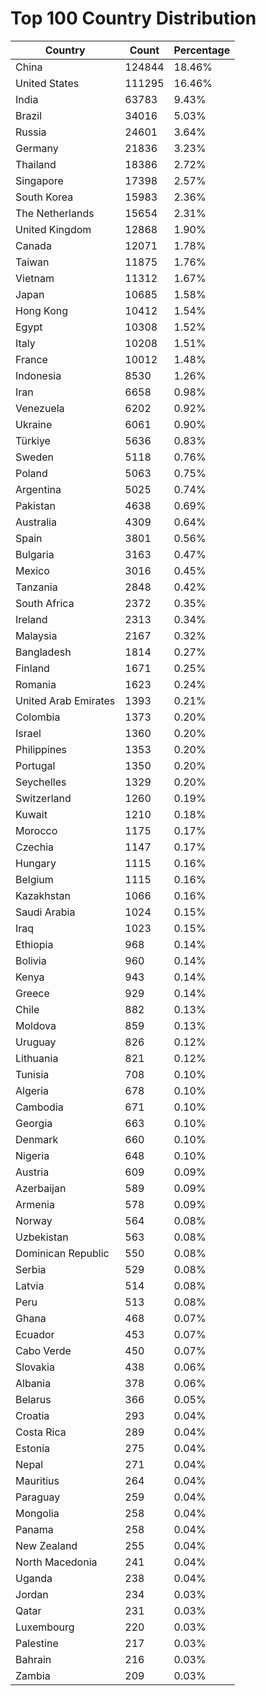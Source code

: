 # Top 100 Country Distribution
| Country | Count | Percentage |
|----|----|----|
| China | 124844 | 18.46% |
| United States | 111295 | 16.46% |
| India | 63783 | 9.43% |
| Brazil | 34016 | 5.03% |
| Russia | 24601 | 3.64% |
| Germany | 21836 | 3.23% |
| Thailand | 18386 | 2.72% |
| Singapore | 17398 | 2.57% |
| South Korea | 15983 | 2.36% |
| The Netherlands | 15654 | 2.31% |
| United Kingdom | 12868 | 1.90% |
| Canada | 12071 | 1.78% |
| Taiwan | 11875 | 1.76% |
| Vietnam | 11312 | 1.67% |
| Japan | 10685 | 1.58% |
| Hong Kong | 10412 | 1.54% |
| Egypt | 10308 | 1.52% |
| Italy | 10208 | 1.51% |
| France | 10012 | 1.48% |
| Indonesia | 8530 | 1.26% |
| Iran | 6658 | 0.98% |
| Venezuela | 6202 | 0.92% |
| Ukraine | 6061 | 0.90% |
| Türkiye | 5636 | 0.83% |
| Sweden | 5118 | 0.76% |
| Poland | 5063 | 0.75% |
| Argentina | 5025 | 0.74% |
| Pakistan | 4638 | 0.69% |
| Australia | 4309 | 0.64% |
| Spain | 3801 | 0.56% |
| Bulgaria | 3163 | 0.47% |
| Mexico | 3016 | 0.45% |
| Tanzania | 2848 | 0.42% |
| South Africa | 2372 | 0.35% |
| Ireland | 2313 | 0.34% |
| Malaysia | 2167 | 0.32% |
| Bangladesh | 1814 | 0.27% |
| Finland | 1671 | 0.25% |
| Romania | 1623 | 0.24% |
| United Arab Emirates | 1393 | 0.21% |
| Colombia | 1373 | 0.20% |
| Israel | 1360 | 0.20% |
| Philippines | 1353 | 0.20% |
| Portugal | 1350 | 0.20% |
| Seychelles | 1329 | 0.20% |
| Switzerland | 1260 | 0.19% |
| Kuwait | 1210 | 0.18% |
| Morocco | 1175 | 0.17% |
| Czechia | 1147 | 0.17% |
| Hungary | 1115 | 0.16% |
| Belgium | 1115 | 0.16% |
| Kazakhstan | 1066 | 0.16% |
| Saudi Arabia | 1024 | 0.15% |
| Iraq | 1023 | 0.15% |
| Ethiopia | 968 | 0.14% |
| Bolivia | 960 | 0.14% |
| Kenya | 943 | 0.14% |
| Greece | 929 | 0.14% |
| Chile | 882 | 0.13% |
| Moldova | 859 | 0.13% |
| Uruguay | 826 | 0.12% |
| Lithuania | 821 | 0.12% |
| Tunisia | 708 | 0.10% |
| Algeria | 678 | 0.10% |
| Cambodia | 671 | 0.10% |
| Georgia | 663 | 0.10% |
| Denmark | 660 | 0.10% |
| Nigeria | 648 | 0.10% |
| Austria | 609 | 0.09% |
| Azerbaijan | 589 | 0.09% |
| Armenia | 578 | 0.09% |
| Norway | 564 | 0.08% |
| Uzbekistan | 563 | 0.08% |
| Dominican Republic | 550 | 0.08% |
| Serbia | 529 | 0.08% |
| Latvia | 514 | 0.08% |
| Peru | 513 | 0.08% |
| Ghana | 468 | 0.07% |
| Ecuador | 453 | 0.07% |
| Cabo Verde | 450 | 0.07% |
| Slovakia | 438 | 0.06% |
| Albania | 378 | 0.06% |
| Belarus | 366 | 0.05% |
| Croatia | 293 | 0.04% |
| Costa Rica | 289 | 0.04% |
| Estonia | 275 | 0.04% |
| Nepal | 271 | 0.04% |
| Mauritius | 264 | 0.04% |
| Paraguay | 259 | 0.04% |
| Mongolia | 258 | 0.04% |
| Panama | 258 | 0.04% |
| New Zealand | 255 | 0.04% |
| North Macedonia | 241 | 0.04% |
| Uganda | 238 | 0.04% |
| Jordan | 234 | 0.03% |
| Qatar | 231 | 0.03% |
| Luxembourg | 220 | 0.03% |
| Palestine | 217 | 0.03% |
| Bahrain | 216 | 0.03% |
| Zambia | 209 | 0.03% |
